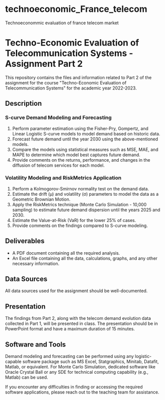 # technoeconomic_France_telecom
Technoeconommic evaluation of france telecom market
# Techno-Economic Evaluation of Telecommunication Systems - Assignment Part 2

This repository contains the files and information related to Part 2 of the assignment for the course "Techno-Economic Evaluation of Telecommunication Systems" for the academic year 2022-2023.



## Description


### S-curve Demand Modeling and Forecasting
1. Perform parameter estimation using the Fisher-Pry, Gompertz, and Linear Logistic S-curve models to model demand based on historic data.
2. Forecast future demand until the year 2030 using the above-mentioned models.
3. Compare the models using statistical measures such as MSE, MAE, and MAPE to determine which model best captures future demand.
4. Provide comments on the returns, performance, and changes in the diffusion of telecom services for each model.

### Volatility Modeling and RiskMetrics Application
1. Perform a Kolmogorov-Smirnov normality test on the demand data.
2. Estimate the drift (μ) and volatility (σ) parameters to model the data as a Geometric Brownian Motion.
3. Apply the RiskMetrics technique (Monte Carlo Simulation - 10,000 sampling) to estimate future demand dispersion until the years 2025 and 2030.
4. Estimate the Value-at-Risk (VaR) for the lower 25% of cases.
5. Provide comments on the findings compared to S-curve modeling.

## Deliverables
- A PDF document containing all the required analysis.
- An Excel file containing all the data, calculations, graphs, and any other necessary information.

## Data Sources
All data sources used for the assignment should be well-documented.

## Presentation
The findings from Part 2, along with the telecom demand evolution data collected in Part 1, will be presented in class. The presentation should be in PowerPoint format and have a maximum duration of 15 minutes.

## Software and Tools
Demand modeling and forecasting can be performed using any logistic-capable software package such as MS Excel, Statgraphics, Minitab, Datafit, Matlab, or equivalent. For Monte Carlo Simulation, dedicated software like Oracle Crystal Ball or any SDE for technical computing capability (e.g., Matlab) can be used.

If you encounter any difficulties in finding or accessing the required software applications, please reach out to the teaching team for assistance.
